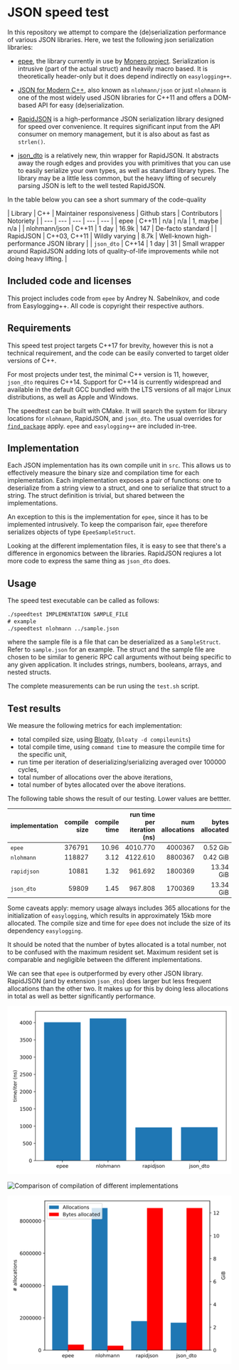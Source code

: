 # JSON speed test

In this repository we attempt to compare the (de)serialization performance of
various JSON libraries. Here, we test the following json serialization
libraries:

- [epee](https://github.com/hyle-team/epee), the library currently in use by
  [Monero project](https://github.com/monero-project/monero/). Serialization
  is intrusive (part of the actual struct) and heavily macro based. It is
  theoretically header-only but it does depend indirectly on `easylogging++`.

- [JSON for Modern C++](https://github.com/nlohmann/json), also known as
  `nlohmann/json` or just `nlohmann` is one of the most widely used JSON
  libraries for C++11 and offers a DOM-based API for easy (de)serialization.

- [RapidJSON](https://rapidjson.org/) is a high-performance JSON serialization
  library designed for speed over convenience. It requires significant input
  from the API consumer on memory management, but it is also about as fast as
  `strlen()`.

- [json_dto](https://github.com/Stiffstream/json_dto) is a relatively new, thin
  wrapper for RapidJSON. It abstracts away the rough edges and provides you
  with primitives that you can use to easily serialize your own types, as well
  as standard library types. The library may be a little less common, but the
  heavy lifting of securely parsing JSON is left to the well tested
  RapidJSON.

In the table below you can see a short summary of the code-quality

| Library | C++ | Maintainer responsiveness | Github stars | Contributors | Notoriety |
| --- | --- | --- | --- | --- |
| epee | C++11 | n/a | n/a | 1, maybe | n/a |
| nlohmann/json | C++11 | 1 day | 16.9k | 147 | De-facto standard |
| RapidJSON | C++03, C++11 | Wildly varying | 8.7k | Well-known high-performance JSON library |
| `json_dto` | C++14 | 1 day | 31 | Small wrapper around RapidJSON adding lots of quality-of-life improvements while not doing heavy lifting. |


## Included code and licenses

This project includes code from `epee` by Andrey N. Sabelnikov, and code from
Easylogging++. All code is copyright their respective authors.

## Requirements

This speed test project targets C++17 for brevity, however this is not a
technical requirement, and the code can be easily converted to target older
versions of C++.

For most projects under test, the minimal C++ version is 11, however,
`json_dto` requires C++14. Support for C++14 is currently widespread and
available in the default GCC bundled with the LTS versions of all major
Linux distributions, as well as Apple and Windows.

The speedtest can be built with CMake. It will search the system for library
locations for `nlohmann`, RapidJSON, and `json_dto`. The usual overrides for
[`find_package`](https://cmake.org/cmake/help/latest/command/find_package.html)
apply. `epee` and `easylogging++` are included in-tree.

## Implementation

Each JSON implementation has its own compile unit in `src`. This allows us to
effectively measure the binary size and compilation time for each
implementation. Each implementation exposes a pair of functions: one to
deserialize from a string view to a struct, and one to serialize that struct to
a string. The struct definition is trivial, but shared between the
implementations.

An exception to this is the implementation for `epee`, since it has to be
implemented intrusively. To keep the comparison fair, `epee` therefore
serializes objects of type `EpeeSampleStruct`.

Looking at the different implementation files, it is easy to see that
there's a difference in ergonomics between the libraries. RapidJSON
reqiures a lot more code to express the same thing as `json_dto` does.

## Usage

The speed test executable can be called as follows:

```
./speedtest IMPLEMENTATION SAMPLE_FILE
# example
./speedtest nlohmann ../sample.json
```

where the sample file is a file that can be deserialized as a `SampleStruct`.
Refer to `sample.json` for an example. The struct and the sample file are
chosen to be similar to generic RPC call arguments without being specific
to any given application. It includes strings, numbers, booleans, arrays,
and nested structs.

The complete measurements can be run using the `test.sh` script.

## Test results

We measure the following metrics for each implementation:

- total compiled size, using [Bloaty](https://github.com/google/bloaty),
  (`bloaty -d compileunits`)
- total compile time, using `command time` to measure the compile time for the
  specific unit,
- run time per iteration of deserializing/serializing averaged over 100000
  cycles,
- total number of allocations over the above iterations,
- total number of bytes allocated over the above iterations.

The following table shows the result of our testing. Lower values are bettter.

| implementation | compile size | compile time | run time per iteration (ns) | num allocations | bytes allocated |
| --- | ---: | ---: | ---: | ---: | ---: |
| `epee` | 376791 | 10.96 | 4010.770 | 4000367 | 0.52 Gib |
| `nlohmann` | 118827 | 3.12 | 4122.610 | 8800367 | 0.42 GiB |
| `rapidjson` | 10881 | 1.32 | 961.692 | 1800369 | 13.34 GiB |
| `json_dto` | 59809 | 1.45 | 967.808 | 1700369 | 13.34 GiB |

Some caveats apply: memory usage always includes 365 allocations for the
initialization of `easylogging`, which results in approximately 15kb more
allocated. The compile size and time for `epee` does not include the size
of its dependency `easylogging`.

It should be noted that the number of bytes allocated is a total number, not
to be confused with the maximum resident set. Maximum resident set is
comparable and negligible between the different implementations.

We can see that `epee` is outperformed by every other JSON library. RapidJSON
(and by extension `json_dto`) does larger but less frequent allocations than
the other two. It makes up for this by doing less allocations in total as well
as better significantly performance.

![Run time for different implementations](./graphs/runtime.svg)

![Comparison of compilation of different
implementations](./graphs/compile.svg)

![Comparison of memory allocations](./graphs/allocations.svg)
